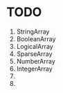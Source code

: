 TODO
====

1. StringArray
2. BooleanArray
3. LogicalArray
4. SparseArray
5. NumberArray
6. IntegerArray
7.
8. 

